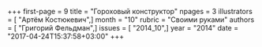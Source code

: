 +++
first-page = 9
title = "Гороховый конструктор"
npages = 3
illustrators = [ "Артём Костюкевич",]
month = "10"
rubric = "Своими руками"
authors = [ "Григорий Фельдман",]
issues = [ "2014_10",]
year = "2014"
date = "2017-04-24T15:37:58+03:00"
+++

